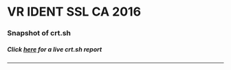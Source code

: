 # VR IDENT SSL CA 2016
### Snapshot of crt.sh
##### Click [here](https://crt.sh/?q=FD3E44280C8DCBE8CF8CF55511E0669C8537945DA1FA7468C0EA52B686DD5B68) for a live crt.sh report

---
